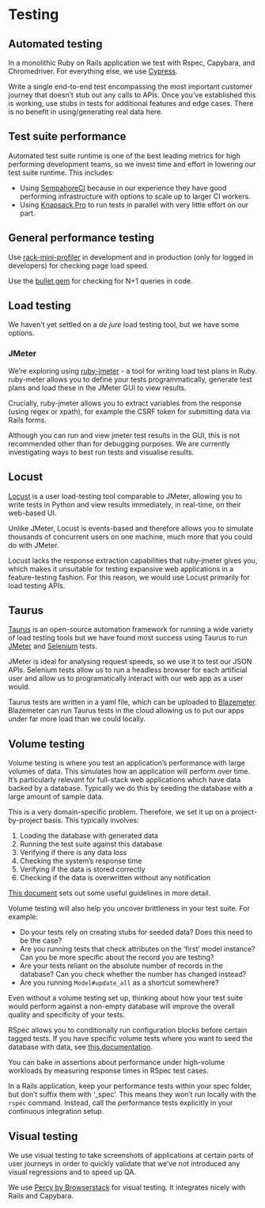 # Testing

## Automated testing
In a monolithic Ruby on Rails application we test with Rspec, Capybara, and
Chromedriver. For everything else, we use [Cypress](https://www.cypress.io/).

Write a single end-to-end test encompassing the most important customer journey
that doesn’t stub out any calls to APIs. Once you’ve established this is
working, use stubs in tests for additional features and edge cases. There is no
benefit in using/generating real data here.

## Test suite performance
Automated test suite runtime is one of the best leading metrics for high
performing development teams, so we invest time and effort in lowering our
test suite runtime. This includes:

 - Using [SempahoreCI](https://semaphoreci.com/) because in our experience they
   have good performing infrastructure with options to scale up to larger
   CI workers.
 - Using [Knapsack Pro](https://knapsackpro.com/) to run tests in parallel with
   very little effort on our part.

## General performance testing
Use [rack-mini-profiler](https://github.com/MiniProfiler/rack-mini-profiler) in
development and in production (only for logged in developers) for checking page
load speed.

Use the [bullet gem](https://github.com/flyerhzm/bullet) for checking for N+1
queries in code.

## Load testing
We haven't yet settled on a _de jure_ load testing tool, but we have some
options.

### JMeter
We’re exploring using [ruby-jmeter](http://flood-io.github.io/ruby-jmeter/) -
a tool for writing load test plans in Ruby. ruby-meter allows you to define
your tests programmatically, generate test plans and load these in the JMeter
GUI to view results.

Crucially, ruby-jmeter allows you to extract variables from the response
(using regex or xpath), for example the CSRF token for submitting data via
Rails forms.

Although you can run and view jmeter test results in the GUI, this is not
recommended other than for debugging purposes. We are currently investigating
ways to best run tests and visualise results.

## Locust
[Locust](https://docs.locust.io/en/stable/index.html) is a user load-testing
tool comparable to JMeter, allowing you to write tests in Python and view
results immediately, in real-time, on their web-based UI.

Unlike JMeter, Locust is events-based and therefore allows you to simulate
thousands of concurrent users on one machine, much more that you could do with
JMeter.

Locust lacks the response extraction capabilities that ruby-jmeter gives you,
which makes it unsuitable for testing expansive web applications in a
feature-testing fashion. For this reason, we would use Locust primarily for load
testing APIs.

## Taurus
[Taurus](https://gettaurus.org/docs/Index/#Taurus-Tool-Documentation) is an
open-source automation framework for running a wide variety of load testing
tools but we have found most success using Taurus to run
[JMeter](https://jmeter.apache.org/usermanual/index.html) and
[Selenium](https://www.seleniumhq.org/docs/) tests.

JMeter is ideal for analysing request speeds, so we use it to test our JSON
APIs. Selenium tests allow us to run a headless browser for each artificial user
and allow us to programatically interact with our web app as a user would.

Taurus tests are written in a yaml file, which can be uploaded to
[Blazemeter](https://www.blazemeter.com/). Blazemeter can run Taurus tests in
the cloud allowing us to put our apps under far more load than we could locally.

## Volume testing
Volume testing is where you test an application’s performance with large volumes
of data. This simulates how an application will perform over time. It’s
particularly relevant for full-stack web applications which have data backed by
a database. Typically we do this by seeding the database with a large amount of
sample data.

This is a very domain-specific problem. Therefore, we set it up on a
project-by-project basis. This typically involves:

1. Loading the database with generated data
2. Running the test suite against this database
3. Verifying if there is any data loss
4. Checking the system’s response time
5. Verifying if the data is stored correctly
6. Checking if the data is overwritten without any notification

[This document](http://www.softwaretesting.no/testing/volumetest.pdf) sets out
some useful guidelines in more detail.

Volume testing will also help you uncover brittleness in your test suite.
For example:

- Do your tests rely on creating stubs for seeded data? Does this need to be
  the case?
- Are you running tests that check attributes on the ‘first’ model instance? Can
  you be more specific about the record you are testing?
- Are your tests reliant on the absolute number of records in the database? Can
  you check whether the number has changed instead?
- Are you running `Model#update_all` as a shortcut somewhere?

Even without a volume testing set up, thinking about how your test suite would
perform against a non-empty database will improve the overall quality and
specificity of your tests.

RSpec allows you to conditionally run configuration blocks before certain tagged
tests. If you have specific volume tests where you want to seed the database
with data, see
[this documentation](https://relishapp.com/rspec/rspec-core/docs/hooks/when-first-matching-example-defined-hook).

You can bake in assertions about performance under high-volume workloads by
measuring response times in RSpec test cases.

In a Rails application, keep your performance tests within your spec folder,
but don’t suffix them with ‘_spec’. This means they won’t run locally with the
`rspec` command. Instead, call the performance tests explicitly in your
continuous integration setup.

## Visual testing
We use visual testing to take screenshots of applications at certain parts of
user journeys in order to quickly validate that we’ve not introduced any visual
regressions and to speed up QA.

We use [Percy by Browserstack](https://percy.io/) for visual testing.
It integrates nicely with Rails and Capybara.
